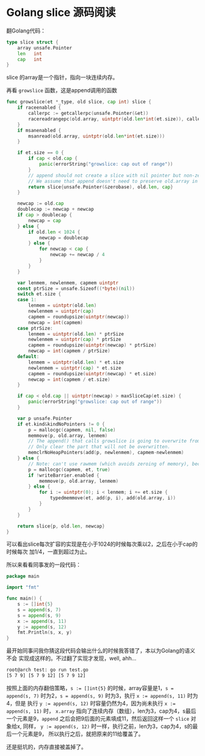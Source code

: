 # Golang slice 源码阅读

翻Golang代码：

```go
type slice struct {
	array unsafe.Pointer
	len   int
	cap   int
}
```

slice 的array是一个指针，指向一块连续内存。

再看 `growslice` 函数，这是append调用的函数

```go
func growslice(et *_type, old slice, cap int) slice {
	if raceenabled {
		callerpc := getcallerpc(unsafe.Pointer(&et))
		racereadrangepc(old.array, uintptr(old.len*int(et.size)), callerpc, funcPC(growslice))
	}
	if msanenabled {
		msanread(old.array, uintptr(old.len*int(et.size)))
	}

	if et.size == 0 {
		if cap < old.cap {
			panic(errorString("growslice: cap out of range"))
		}
		// append should not create a slice with nil pointer but non-zero len.
		// We assume that append doesn't need to preserve old.array in this case.
		return slice{unsafe.Pointer(&zerobase), old.len, cap}
	}

	newcap := old.cap
	doublecap := newcap + newcap
	if cap > doublecap {
		newcap = cap
	} else {
		if old.len < 1024 {
			newcap = doublecap
		} else {
			for newcap < cap {
				newcap += newcap / 4
			}
		}
	}

	var lenmem, newlenmem, capmem uintptr
	const ptrSize = unsafe.Sizeof((*byte)(nil))
	switch et.size {
	case 1:
		lenmem = uintptr(old.len)
		newlenmem = uintptr(cap)
		capmem = roundupsize(uintptr(newcap))
		newcap = int(capmem)
	case ptrSize:
		lenmem = uintptr(old.len) * ptrSize
		newlenmem = uintptr(cap) * ptrSize
		capmem = roundupsize(uintptr(newcap) * ptrSize)
		newcap = int(capmem / ptrSize)
	default:
		lenmem = uintptr(old.len) * et.size
		newlenmem = uintptr(cap) * et.size
		capmem = roundupsize(uintptr(newcap) * et.size)
		newcap = int(capmem / et.size)
	}

	if cap < old.cap || uintptr(newcap) > maxSliceCap(et.size) {
		panic(errorString("growslice: cap out of range"))
	}

	var p unsafe.Pointer
	if et.kind&kindNoPointers != 0 {
		p = mallocgc(capmem, nil, false)
		memmove(p, old.array, lenmem)
		// The append() that calls growslice is going to overwrite from old.len to cap (which will be the new length).
		// Only clear the part that will not be overwritten.
		memclrNoHeapPointers(add(p, newlenmem), capmem-newlenmem)
	} else {
		// Note: can't use rawmem (which avoids zeroing of memory), because then GC can scan uninitialized memory.
		p = mallocgc(capmem, et, true)
		if !writeBarrier.enabled {
			memmove(p, old.array, lenmem)
		} else {
			for i := uintptr(0); i < lenmem; i += et.size {
				typedmemmove(et, add(p, i), add(old.array, i))
			}
		}
	}

	return slice{p, old.len, newcap}
}
```

可以看出slice每次扩容的实现是在小于1024的时候每次乘以2，之后在小于cap的时候每次
加1/4，一直到超过为止。

所以来看看同事发的一段代码：

```go
package main

import "fmt"

func main() {
	s := []int{5}
	s = append(s, 7)
	s = append(s, 9)
	x := append(s, 11)
	y := append(s, 12)
	fmt.Println(s, x, y)
}
```

最开始同事问我你猜这段代码会输出什么的时候我答错了，本以为Golang的语义不会
实现成这样的。不过翻了实现才发现，well, ahh...

```bash
root@arch test: go run test.go 
[5 7 9] [5 7 9 12] [5 7 9 12]
```

按照上面的内存翻倍策略，`s := []int{5}` 的时候，array容量是1，`s = append(s, 7)`
时为2，`s = append(s, 9)` 时为3，执行 `x := append(s, 11)` 时为4，但是
执行 `y := append(s, 12)` 时容量仍然为4，因为尚未执行 `x := append(s, 11)` 时，
`x.array` 指向了连续内存（数组），len为3，cap为4，s最后一个元素是9，`append`
之后会把9后面的元素填成11，然后返回这样一个 `slice` 对象给x, 同样，
`y := append(s, 12)` 时一样，执行之前，len为3，cap为4，s的最后一个元素是9，
所以执行之后，就把原来的11给覆盖了。

还是挺坑的，内存直接被盖掉了。
